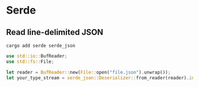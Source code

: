 # Serde

## Read line-delimited JSON
```shell
cargo add serde serde_json
```

```rust
use std::io::BufReader;
use std::fs::File;

let reader = BufReader::new(File::open("file.json").unwrap());
let your_type_stream = serde_json::Deserializer::from_reader(reader).into_iter::<YourType>();
```
